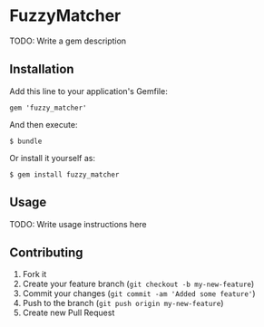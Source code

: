 # FuzzyMatcher

TODO: Write a gem description

## Installation

Add this line to your application's Gemfile:

    gem 'fuzzy_matcher'

And then execute:

    $ bundle

Or install it yourself as:

    $ gem install fuzzy_matcher

## Usage

TODO: Write usage instructions here

## Contributing

1. Fork it
2. Create your feature branch (`git checkout -b my-new-feature`)
3. Commit your changes (`git commit -am 'Added some feature'`)
4. Push to the branch (`git push origin my-new-feature`)
5. Create new Pull Request
